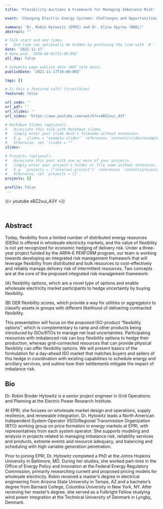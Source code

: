 ```yaml
---
title: 'Flexibility Auctions A Framework for Managing Imbalance Risk'

event: 'Changing Electric Energy Systems: Challenges and Opportunities'

summary: 'Dr. Robin Hytowitz (EPRI) and Dr. Elina Spyrou (NREL)'
abstract: ""

# Talk start and end times.
#   End time can optionally be hidden by prefixing the line with `#`.
date: '2021-11-17'
# date_end: '2030-06-01T15:00:00Z'
all_day: false

# Schedule page publish date (NOT talk date).
publishDate: '2021-11-17T16:00:00Z'

tags: []

# Is this a featured talk? (true/false)
featured: false

url_code: ''
url_pdf: ''
url_slides: ''
url_video: 'https://www.youtube.com/watch?v=eBZ2uui_A3Y'

# Markdown Slides (optional).
#   Associate this talk with Markdown slides.
#   Simply enter your slide deck's filename without extension.
#   E.g. `slides = "example-slides"` references `content/slides/example-slides.md`.
#   Otherwise, set `slides = ""`.
slides:

# Projects (optional).
#   Associate this post with one or more of your projects.
#   Simply enter your project's folder or file name without extension.
#   E.g. `projects = ["internal-project"]` references `content/project/deep-learning/index.md`.
#   Otherwise, set `projects = []`.
projects: []

profile: false
---
```


{{< youtube eBZ2uui_A3Y >}}

<br>

## Abstract
Today, flexibility from a limited number of distributed energy resources (DERs) is offered in wholesale electricity markets, and the value of flexibility is not yet recognized for economic hedging of delivery risk. Under a three-year project funded by the ARPA-E PERFORM program, our team is working towards developing an integrated risk management framework that will leverage flexibility from distributed and bulk resources to cost-effectively and reliably manage delivery risk of intermittent resources. Two concepts are at the core of the proposed integrated risk management framework:

(A) flexibility options, which are a novel type of options and enable wholesale electricity market participants to hedge uncertainty by buying flexibility.

(B) DER flexibility scores, which provide a way for utilities or aggregators to classify assets in groups with different likelihood of delivering contracted flexibility.

This presentation will focus on the proposed ISO-product “flexibility options”, which is complementary to ramp and other products being introduced by ISOs/RTOs to manage net load uncertainties. Participating resources with imbalanced risk can buy flexibility options to hedge their production, whereas grid-connected resources that can provide physical flexibility can offer flexibility options. We will present basics of the formulation for a day-ahead ISO market that matches buyers and sellers of this hedge in coordination with existing capabilities to schedule energy and ancillary services, and outline how their settlements mitigate the impact of imbalance risk.

## Bio
Dr. Robin Broder Hytowitz is a senior project engineer in Grid Operations and Planning at the Electric Power Research Institute.

At EPRI, she focuses on wholesale market design and operations, supply resilience, and renewable integration. Dr. Hytowitz leads a North American Independent System Operator (ISO)/Regional Transmission Organization (RTO) working group on price formation in energy markets at EPRI, with representatives from each system operator. She supports modeling and analysis in projects related to managing imbalance risk, reliability services and products, extreme events and resource adequacy, and balancing and scheduling with high variable generation penetration.

Prior to joining EPRI, Dr. Hytowitz completed a PhD at the Johns Hopkins University in Baltimore, MD. During her studies, she worked part-time in the Office of Energy Policy and Innovation at the Federal Energy Regulatory Commission, primarily researching current and proposed pricing models for wholesale electricity. Robin received a master’s degree in electrical engineering from Arizona State University in Tempe, AZ and a bachelor’s degree from Barnard College, Columbia University in New York, NY. After receiving her master’s degree, she served as a Fulbright Fellow studying wind power integration at the Technical University of Denmark in Lyngby, Denmark.